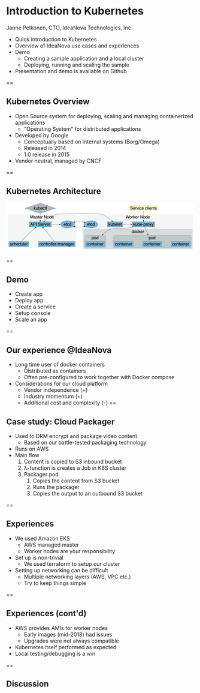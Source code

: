# Introduction to Kubernetes

Janne Pelkonen, CTO, IdeaNova Technologies, Inc.

- Quick introduction to Kubernetes
- Overview of IdeaNova use cases and experiences
- Demo
  - Creating a sample application and a local cluster
  - Deploying, running and scaling the sample
- Presentation and demo is available on Github

==

## Kubernetes Overview

- Open Source system for deploying, scaling and managing containerized applications
  - "Operating System" for distributed applications
- Developed by Google
  - Conceptually based on internal systems (Borg/Omega)
  - Released in 2014
  - 1.0 release in 2015
- Vendor neutral, managed by CNCF

==

## Kubernetes Architecture

![Simplified Kubernetes Architecture](kubernetes-architecture.png)

==

## Demo

- Create app
- Deploy app
- Create a service
- Setup console
- Scale an app

==

## Our experience @IdeaNova

- Long time user of docker containers
  - Distributed as containers
  - Often pre-configured to work together with Docker compose
- Considerations for our cloud platform
  - Vendor independence (+)
  - Industry momentum (+)
  - Additional cost and complexity (-)
==

## Case study: Cloud Packager

- Used to DRM encrypt and package video content
  - Based on our battle-tested packaging technology
- Runs on AWS
- Main flow
  1. Content is copied to S3 inbound bucket
  2. λ-function is creates a Job in K8S cluster
  3. Packager pod
      1. Copies the content from S3 bucket
      2. Runs the packager
      3. Copies the output to an outbound S3 bucket

==

## Experiences

- We used Amazon EKS
  - AWS managed master
  - Worker nodes are your responsibility
- Set up is non-trivial
  - We used terraform to setup our cluster
- Setting up networking can be difficult
  - Multiple networking layers (AWS, VPC etc.)
  - Try to keep things simple

==

## Experiences (cont'd)

- AWS provides AMIs for worker nodes
  - Early images (mid-2018) had issues
  - Upgrades were not always compatible
- Kubernetes itself performed as expected
- Local testing/debugging is a win

==

## Discussion
